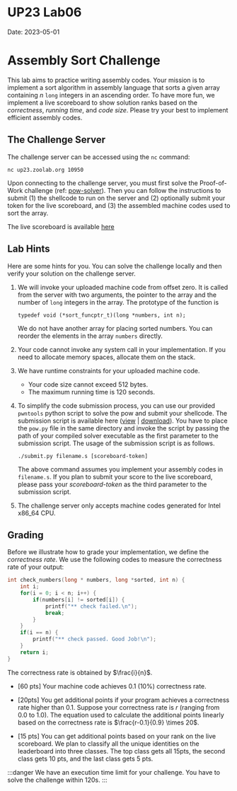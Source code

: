 UP23 Lab06
==========
Date: 2023-05-01

# Assembly Sort Challenge

This lab aims to practice writing assembly codes. Your mission is to implement a sort algorithm in assembly language that sorts a given array containing $n$ `long` integers in an ascending order. To have more fun, we implement a live scoreboard to show solution ranks based on the *correctness*, *running time*, and *code size*. Please try your best to implement efficient assembly codes.

## The Challenge Server

The challenge server can be accessed using the `nc` command:

```
nc up23.zoolab.org 10950
```

Upon connecting to the challenge server, you must first solve the Proof-of-Work challenge (ref: [pow-solver](https://md.zoolab.org/s/EHSmQ0szV)). Then you can follow the instructions to submit (1) the shellcode to run on the server and (2) optionally submit your token for the live scoreboard, and (3) the assembled machine codes used to sort the array.

The live scoreboard is available [here](https://sort.zoolab.org/)

## Lab Hints

Here are some hints for you. You can solve the challenge locally and then verify your solution on the challenge server.

1. We will invoke your uploaded machine code from offset zero. It is called from the server with two arguments, the pointer to the array and the number of `long` integers in the array. The prototype of the function is

   ```
   typedef void (*sort_funcptr_t)(long *numbers, int n);
   ```

   We do not have another array for placing sorted numbers. You can reorder the elements in the array `numbers` directly.

1. Your code cannot invoke any system call in your implementation. If you need to allocate memory spaces, allocate them on the stack.

1. We have runtime constraints for your uploaded machine code. 
   - Your code size cannot exceed 512 bytes.
   - The maximum running time is 120 seconds.
    
1. To simplify the code submission process, you can use our provided `pwntools` python script to solve the pow and submit your shellcode. The submission script is available here ([view](https://up23.zoolab.org/code.html?file=up23/lab06/submit_ea7c7bdbbbf63d90e647337bdf623049.py) | [download](https://up23.zoolab.org/up23/lab06/submit_ea7c7bdbbbf63d90e647337bdf623049.py)). You have to place the `pow.py` file in the same directory and invoke the script by passing the path of your compiled solver executable as the first parameter to the submission script. The usage of the submission script is as follows.

   ```
   ./submit.py filename.s [scoreboard-token]
   ```
 
   The above command assumes you implement your assembly codes in `filename.s`. If you plan to submit your score to the live scoreboard, please pass your *scoreboard-token* as the third parameter to the submission script.

1. The challenge server only accepts machine codes generated for Intel x86_64 CPU.

## Grading

Before we illustrate how to grade your implementation, we define the *correctness rate*. We use the following codes to measure the correctness rate of your output:

   ```c
   int check_numbers(long * numbers, long *sorted, int n) {
       int i;
       for(i = 0; i < n; i++) {
           if(numbers[i] != sorted[i]) {
               printf("** check failed.\n");
               break;
           }
       }
       if(i == n) {
           printf("** check passed. Good Job!\n");
       }
       return i;
   }
   ```
   
   The correctness rate is obtained by $\frac{i}{n}$.
   
- [60 pts] Your machine code achieves 0.1 (10%) correctness rate. 

- [20pts] You get additional points if your program achieves a correctness rate higher than 0.1. Suppose your correctness rate is $r$ (ranging from 0.0 to 1.0). The equation used to calculate the additional points linearly based on the correctness rate is $\frac{r-0.1}{0.9} \times 20$.

- [15 pts] You can get additional points based on your rank on the live scoreboard. We plan to classify all the unique identities on the leaderboard into three classes. The top class gets all 15pts, the second class gets 10 pts, and the last class gets 5 pts.

:::danger
We have an execution time limit for your challenge. You have to solve the challenge within 120s.
:::
